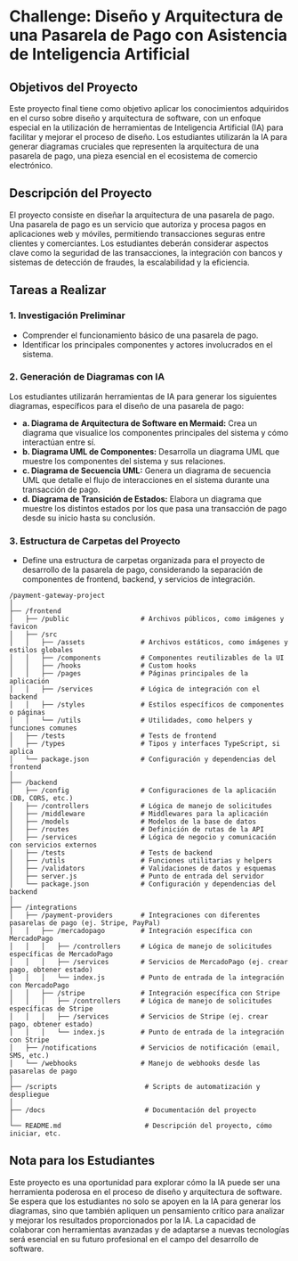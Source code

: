 # Challenge: Diseño y Arquitectura de una Pasarela de Pago con Asistencia de Inteligencia Artificial

## Objetivos del Proyecto
Este proyecto final tiene como objetivo aplicar los conocimientos adquiridos en el curso sobre diseño y arquitectura de software, con un enfoque especial en la utilización de herramientas de Inteligencia Artificial (IA) para facilitar y mejorar el proceso de diseño. Los estudiantes utilizarán la IA para generar diagramas cruciales que representen la arquitectura de una pasarela de pago, una pieza esencial en el ecosistema de comercio electrónico.

## Descripción del Proyecto
El proyecto consiste en diseñar la arquitectura de una pasarela de pago. Una pasarela de pago es un servicio que autoriza y procesa pagos en aplicaciones web y móviles, permitiendo transacciones seguras entre clientes y comerciantes. Los estudiantes deberán considerar aspectos clave como la seguridad de las transacciones, la integración con bancos y sistemas de detección de fraudes, la escalabilidad y la eficiencia.

## Tareas a Realizar

### 1. Investigación Preliminar
- Comprender el funcionamiento básico de una pasarela de pago.
- Identificar los principales componentes y actores involucrados en el sistema.

### 2. Generación de Diagramas con IA
Los estudiantes utilizarán herramientas de IA para generar los siguientes diagramas, específicos para el diseño de una pasarela de pago:

- **a. Diagrama de Arquitectura de Software en Mermaid:** Crea un diagrama que visualice los componentes principales del sistema y cómo interactúan entre sí.
- **b. Diagrama UML de Componentes:** Desarrolla un diagrama UML que muestre los componentes del sistema y sus relaciones.
- **c. Diagrama de Secuencia UML:** Genera un diagrama de secuencia UML que detalle el flujo de interacciones en el sistema durante una transacción de pago.
- **d. Diagrama de Transición de Estados:** Elabora un diagrama que muestre los distintos estados por los que pasa una transacción de pago desde su inicio hasta su conclusión.

### 3. Estructura de Carpetas del Proyecto
- Define una estructura de carpetas organizada para el proyecto de desarrollo de la pasarela de pago, considerando la separación de componentes de frontend, backend, y servicios de integración.

```
/payment-gateway-project
│
├── /frontend
│   ├── /public                  # Archivos públicos, como imágenes y favicon
│   ├── /src
│   │   ├── /assets              # Archivos estáticos, como imágenes y estilos globales
│   │   ├── /components          # Componentes reutilizables de la UI
│   │   ├── /hooks               # Custom hooks
│   │   ├── /pages               # Páginas principales de la aplicación
│   │   ├── /services            # Lógica de integración con el backend
│   │   ├── /styles              # Estilos específicos de componentes o páginas
│   │   └── /utils               # Utilidades, como helpers y funciones comunes
│   ├── /tests                   # Tests de frontend
│   ├── /types                   # Tipos y interfaces TypeScript, si aplica
│   └── package.json             # Configuración y dependencias del frontend
│
├── /backend
│   ├── /config                  # Configuraciones de la aplicación (DB, CORS, etc.)
│   ├── /controllers             # Lógica de manejo de solicitudes
│   ├── /middleware              # Middlewares para la aplicación
│   ├── /models                  # Modelos de la base de datos
│   ├── /routes                  # Definición de rutas de la API
│   ├── /services                # Lógica de negocio y comunicación con servicios externos
│   ├── /tests                   # Tests de backend
│   ├── /utils                   # Funciones utilitarias y helpers
│   ├── /validators              # Validaciones de datos y esquemas
│   ├── server.js                # Punto de entrada del servidor
│   └── package.json             # Configuración y dependencias del backend
│
├── /integrations
│   ├── /payment-providers       # Integraciones con diferentes pasarelas de pago (ej. Stripe, PayPal)
│   │   ├── /mercadopago         # Integración específica con MercadoPago
│   │   │   ├── /controllers     # Lógica de manejo de solicitudes específicas de MercadoPago
│   │   │   ├── /services        # Servicios de MercadoPago (ej. crear pago, obtener estado)
│   │   │   └── index.js         # Punto de entrada de la integración con MercadoPago
│   │   ├── /stripe              # Integración específica con Stripe
│   │   │   ├── /controllers     # Lógica de manejo de solicitudes específicas de Stripe
│   │   │   ├── /services        # Servicios de Stripe (ej. crear pago, obtener estado)
│   │   │   └── index.js         # Punto de entrada de la integración con Stripe
│   ├── /notifications           # Servicios de notificación (email, SMS, etc.)
│   └── /webhooks                # Manejo de webhooks desde las pasarelas de pago
│
├── /scripts                      # Scripts de automatización y despliegue
│
├── /docs                         # Documentación del proyecto
│
└── README.md                     # Descripción del proyecto, cómo iniciar, etc.
```

## Nota para los Estudiantes
Este proyecto es una oportunidad para explorar cómo la IA puede ser una herramienta poderosa en el proceso de diseño y arquitectura de software. Se espera que los estudiantes no solo se apoyen en la IA para generar los diagramas, sino que también apliquen un pensamiento crítico para analizar y mejorar los resultados proporcionados por la IA. La capacidad de colaborar con herramientas avanzadas y de adaptarse a nuevas tecnologías será esencial en su futuro profesional en el campo del desarrollo de software.
